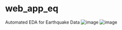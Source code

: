 # web_app_eq
Automated EDA for Earthquake Data
![image](https://github.com/avinashtomar2025/web_app_eq/assets/130573334/c4ef6c45-bc7c-473d-9fc1-f929f31d373f)
![image](https://github.com/avinashtomar2025/web_app_eq/assets/130573334/8b997b47-91aa-46ab-bb90-60482bbfa65a)

